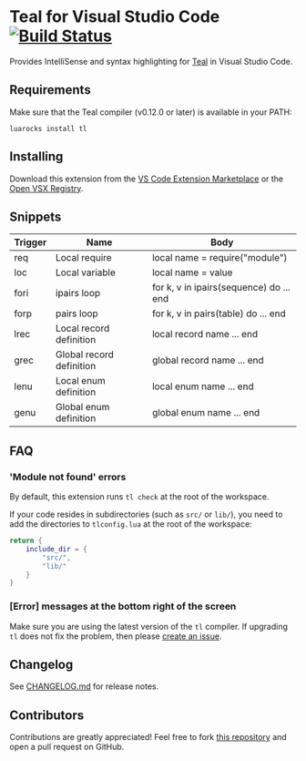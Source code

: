 # Teal for Visual Studio Code [![Build Status](https://img.shields.io/github/actions/workflow/status/teal-language/vscode-teal/nodejs.yml?branch=master)](https://github.com/teal-language/vscode-teal/actions/workflows/nodejs.yml)

Provides IntelliSense and syntax highlighting for [Teal](https://github.com/teal-language/tl) in Visual Studio Code.

## Requirements

Make sure that the Teal compiler (v0.12.0 or later) is available in your PATH:
```
luarocks install tl
```

## Installing

Download this extension from the [VS Code Extension Marketplace](https://marketplace.visualstudio.com/items?itemName=pdesaulniers.vscode-teal) or the [Open VSX Registry](https://open-vsx.org/extension/pdesaulniers/vscode-teal).

## Snippets

Trigger | Name | Body
--- | --- | ---
req | Local require | local name = require("module")
loc | Local variable | local name = value
fori | ipairs loop | for k, v in ipairs(sequence) do ... end
forp | pairs loop | for k, v in pairs(table) do ... end
lrec | Local record definition | local record name ... end
grec | Global record definition | global record name ... end
lenu | Local enum definition | local enum name ... end
genu | Global enum definition | global enum name ... end

## FAQ

### 'Module not found' errors

By default, this extension runs `tl check` at the root of the workspace.

If your code resides in subdirectories (such as `src/` or `lib/`), you need to add the directories to `tlconfig.lua` at the root of the workspace:
```lua
return {
    include_dir = {
        "src/",
        "lib/"
    }
}
```

### [Error] messages at the bottom right of the screen

Make sure you are using the latest version of the `tl` compiler. If upgrading `tl` does not fix the problem, then please [create an issue](https://github.com/teal-language/vscode-teal/issues/new).

## Changelog

See [CHANGELOG.md](CHANGELOG.md) for release notes.

## Contributors

Contributions are greatly appreciated! Feel free to fork [this repository](https://github.com/teal-language/vscode-teal) and open a pull request on GitHub.
